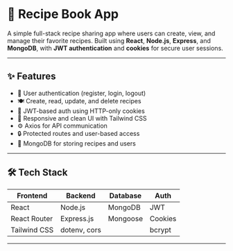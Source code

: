 # 🍲 Recipe Book App

A simple full-stack recipe sharing app where users can create, view, and manage their favorite recipes. Built using **React**, **Node.js**, **Express**, and **MongoDB**, with **JWT authentication** and **cookies** for secure user sessions.

---

## ✨ Features

- 🔐 User authentication (register, login, logout)
- 🍽 Create, read, update, and delete recipes
- 🧠 JWT-based auth using HTTP-only cookies
- 🎨 Responsive and clean UI with Tailwind CSS
- ⚙️ Axios for API communication
- 🔒 Protected routes and user-based access
- 🧾 MongoDB for storing recipes and users

---

## 🛠️ Tech Stack

| Frontend       | Backend         | Database    | Auth     |
|----------------|------------------|-------------|----------|
| React          | Node.js          | MongoDB     | JWT      |
| React Router   | Express.js       | Mongoose    | Cookies  |
| Tailwind CSS   | dotenv, cors     |             | bcrypt   |

---



